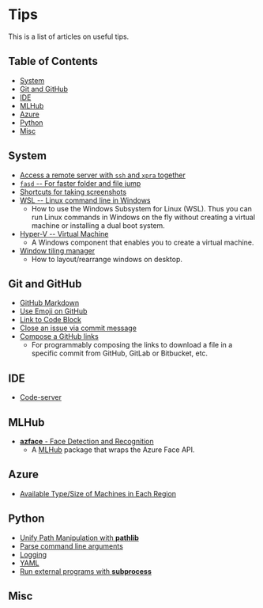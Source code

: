 # Tips #

This is a list of articles on useful tips.

## Table of Contents ##

* [System](#system)
* [Git and GitHub](#git-and-github)
* [IDE](#ide)
* [MLHub](#mlhub)
* [Azure](#azure)
* [Python](#python)
* [Misc](#misc)


## System ##

* [Access a remote server with `ssh` and `xpra` together](system/xpra-ssh.md)
* [`fasd` -- For faster folder and file jump](system/fasd.md)
* [Shortcuts for taking screenshots](system/screenshot-shortcut.md)
* [WSL -- Linux command line in Windows](system/wsl.md)
  + How to use the Windows Subsystem for Linux (WSL).  Thus you can
    run Linux commands in Windows on the fly without creating a
    virtual machine or installing a dual boot system.
* [Hyper-V -- Virtual Machine](system/hyper-v.md)
  + A Windows component that enables you to create a virtual machine.
* [Window tiling manager](system/tiling-windows/README.md)
  + How to layout/rearrange windows on desktop.


## Git and GitHub ##

* [GitHub Markdown](github/github-markdown.md)
* [Use Emoji on GitHub](github/emoji-on-github.md)
* [Link to Code Block](github/link-github-code-block/link-github-code-block.md)
* [Close an issue via commit message](github/refer-and-close-an-issue-in-commit.md)
* [Compose a GitHub links](github/compose-github-links.md)
  + For programmably composing the links to download a file in a
    specific commit from GitHub, GitLab or Bitbucket, etc.


## IDE ##

+ [Code-server](ide/code-server-on-azure-dsvm.md)


## MLHub ##

* [**azface** - Face Detection and Recognition](mlhub/azface.md)
  + A [MLHub](https://mlhub.ai/) package that wraps the Azure Face
    API.


## Azure

* [Available Type/Size of Machines in Each Region](azure/machine-by-region.md)


## Python ##

* [Unify Path Manipulation with **pathlib**](python/pathlib.md)
* [Parse command line arguments](python/parse-command-line-args.md)
* [Logging](python/logging.md)
* [YAML](python/yaml.md)
* [Run external programs with **subprocess**](python/subprocess.md)

## Misc ##

